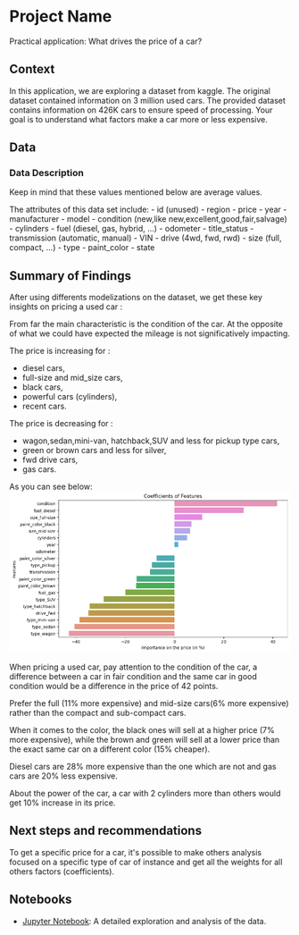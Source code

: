 # Project Name

Practical application: What drives the price of a car?

## Context

In this application, we are exploring a dataset from kaggle. The original dataset contained information on 3 million used cars. The provided dataset contains information on 426K cars to ensure speed of processing.  Your goal is to understand what factors make a car more or less expensive.  

## Data

### Data Description
Keep in mind that these values mentioned below are average values.

The attributes of this data set include:
    - id (unused)
    - region
    - price
    - year 
    - manufacturer
    - model
    - condition (new,like new,excellent,good,fair,salvage)
    - cylinders
    - fuel (diesel, gas, hybrid, ...)
    - odometer
    - title_status
    - transmission (automatic, manual)
    - VIN
    - drive (4wd, fwd, rwd)
    - size (full, compact, ...)
    - type
    - paint_color
    - state 

## Summary of Findings

After using differents modelizations on the dataset, we get these key insights on pricing a used car :

From far the main characteristic is the condition of the car.
At the opposite of what we could have expected the mileage is not significatively impacting.

The price is increasing for :
- diesel cars, 
- full-size and mid_size cars, 
- black cars, 
- powerful cars (cylinders), 
- recent cars.

The price is decreasing for :
- wagon,sedan,mini-van, hatchback,SUV and less for pickup type cars,
- green or brown cars and less for silver,
- fwd drive cars,
- gas cars.

As you can see below:
![Features coefficients](./images/features_coefs.png)

When pricing a used car, pay attention to the condition of the car, a difference between a car in fair condition and the same car in good condition would be a difference in the price of 42 points.

Prefer the full (11% more expensive) and mid-size cars(6% more expensive) rather than the compact and sub-compact cars.

When it comes to the color, the black ones will sell at a higher price (7% more expensive), while the brown and green will sell at a lower price than the exact same car on a different color (15% cheaper).

Diesel cars are 28% more expensive than the one which are not and gas cars are 20% less expensive.

About the power of the car, a car with 2 cylinders more than others would get 10% increase in its price.

## Next steps and recommendations
To get a specific price for a car, it's possible to make others analysis focused on a specific type of car of instance and get all the weights for all others factors (coefficients).

## Notebooks

- [Jupyter Notebook](./prompt_II.ipynb): A detailed exploration and analysis of the data.
